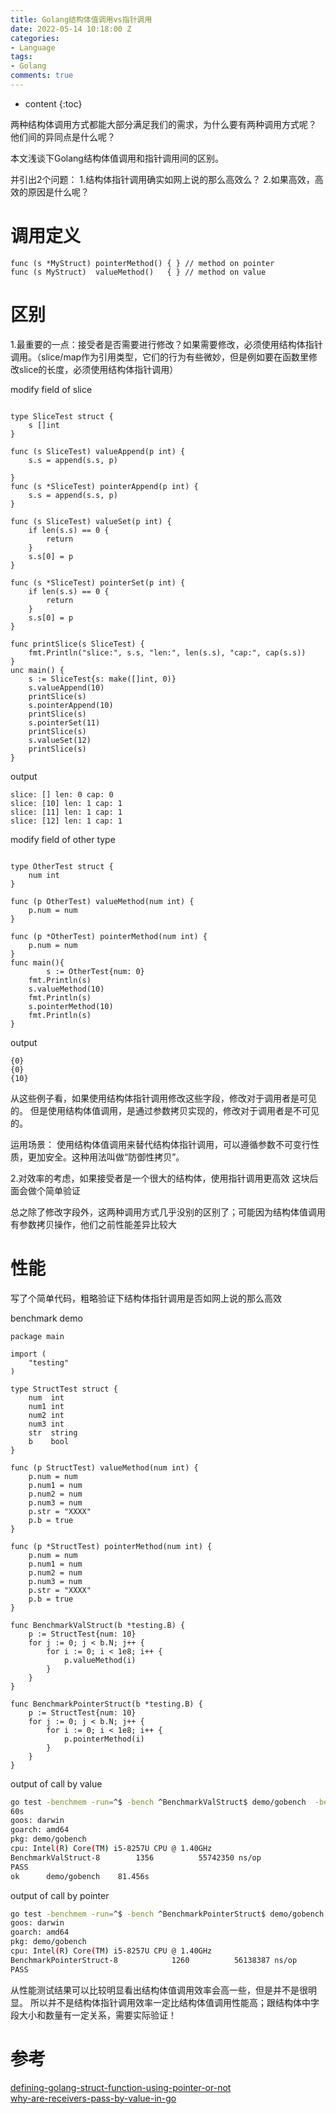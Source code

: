 ```yaml
---
title: Golang结构体值调用vs指针调用
date: 2022-05-14 10:18:00 Z
categories:
- Language
tags:
- Golang
comments: true
---
```


* content
{:toc}

两种结构体调用方式都能大部分满足我们的需求，为什么要有两种调用方式呢？
他们间的异同点是什么呢？

本文浅谈下Golang结构体值调用和指针调用间的区别。

并引出2个问题：
1.结构体指针调用确实如网上说的那么高效么？
2.如果高效，高效的原因是什么呢？

<!--more-->

# 调用定义
```golang
func (s *MyStruct) pointerMethod() { } // method on pointer
func (s MyStruct)  valueMethod()   { } // method on value
```

# 区别
1.最重要的一点：接受者是否需要进行修改？如果需要修改，必须使用结构体指针调用。（slice/map作为引用类型，它们的行为有些微妙，但是例如要在函数里修改slice的长度，必须使用结构体指针调用）

modify field of slice
```golang

type SliceTest struct {
	s []int
}

func (s SliceTest) valueAppend(p int) {
	s.s = append(s.s, p)

}
func (s *SliceTest) pointerAppend(p int) {
	s.s = append(s.s, p)
}

func (s SliceTest) valueSet(p int) {
	if len(s.s) == 0 {
		return
	}
	s.s[0] = p
}

func (s *SliceTest) pointerSet(p int) {
	if len(s.s) == 0 {
		return
	}
	s.s[0] = p
}

func printSlice(s SliceTest) {
	fmt.Println("slice:", s.s, "len:", len(s.s), "cap:", cap(s.s))
}
unc main() {
	s := SliceTest{s: make([]int, 0)}
	s.valueAppend(10)
	printSlice(s)
	s.pointerAppend(10)
	printSlice(s)
	s.pointerSet(11)
	printSlice(s)
	s.valueSet(12)
	printSlice(s)
}

```
output
```text
slice: [] len: 0 cap: 0
slice: [10] len: 1 cap: 1
slice: [11] len: 1 cap: 1
slice: [12] len: 1 cap: 1
```
modify field of other type
```golang

type OtherTest struct {
	num int
}

func (p OtherTest) valueMethod(num int) {
	p.num = num
}

func (p *OtherTest) pointerMethod(num int) {
	p.num = num
}
func main(){
        s := OtherTest{num: 0}
	fmt.Println(s)
	s.valueMethod(10)
	fmt.Println(s)
	s.pointerMethod(10)
	fmt.Println(s)
}
```
output
```text
{0}
{0}
{10}
```

从这些例子看，如果使用结构体指针调用修改这些字段，修改对于调用者是可见的。
但是使用结构体值调用，是通过参数拷贝实现的，修改对于调用者是不可见的。

运用场景：
使用结构体值调用来替代结构体指针调用，可以遵循参数不可变行性质，更加安全。这种用法叫做“防御性拷贝”。

2.对效率的考虑，如果接受者是一个很大的结构体，使用指针调用更高效
这块后面会做个简单验证

总之除了修改字段外，这两种调用方式几乎没别的区别了；可能因为结构体值调用有参数拷贝操作，他们之前性能差异比较大


# 性能
写了个简单代码，粗略验证下结构体指针调用是否如网上说的那么高效

benchmark demo
```golang
package main

import (
	"testing"
)

type StructTest struct {
	num  int
	num1 int
	num2 int
	num3 int
	str  string
	b    bool
}

func (p StructTest) valueMethod(num int) {
	p.num = num
	p.num1 = num
	p.num2 = num
	p.num3 = num
	p.str = "XXXX"
	p.b = true
}

func (p *StructTest) pointerMethod(num int) {
	p.num = num
	p.num1 = num
	p.num2 = num
	p.num3 = num
	p.str = "XXXX"
	p.b = true
}

func BenchmarkValStruct(b *testing.B) {
	p := StructTest{num: 10}
	for j := 0; j < b.N; j++ {
		for i := 0; i < 1e8; i++ {
			p.valueMethod(i)
		}
	}
}

func BenchmarkPointerStruct(b *testing.B) {
	p := StructTest{num: 10}
	for j := 0; j < b.N; j++ {
		for i := 0; i < 1e8; i++ {
			p.pointerMethod(i)
		}
	}
}
```
output of call by value 
```bash
go test -benchmem -run=^$ -bench ^BenchmarkValStruct$ demo/gobench  -benchtime=
60s
goos: darwin
goarch: amd64
pkg: demo/gobench
cpu: Intel(R) Core(TM) i5-8257U CPU @ 1.40GHz
BenchmarkValStruct-8        1356          55742350 ns/op               0 B/op          0 allocs/op
PASS
ok      demo/gobench    81.456s
```
output of call by pointer
```bash
go test -benchmem -run=^$ -bench ^BenchmarkPointerStruct$ demo/gobench  -benchtime=60s
goos: darwin
goarch: amd64
pkg: demo/gobench
cpu: Intel(R) Core(TM) i5-8257U CPU @ 1.40GHz
BenchmarkPointerStruct-8            1260          56138387 ns/op               0 B/op          0 allocs/op
PASS
```
从性能测试结果可以比较明显看出结构体值调用效率会高一些，但是并不是很明显。
所以并不是结构体指针调用效率一定比结构体值调用性能高；跟结构体中字段大小和数量有一定关系，需要实际验证！



# 参考
[defining-golang-struct-function-using-pointer-or-not](https://stackoverflow.com/questions/25382073/defining-golang-struct-function-using-pointer-or-not)  
[why-are-receivers-pass-by-value-in-go](https://stackoverflow.com/questions/18435498/why-are-receivers-pass-by-value-in-go/18436251#18436251)

